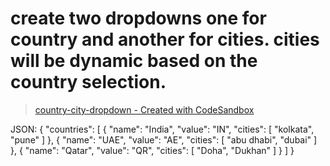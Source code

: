 # create two dropdowns one for country and another for cities. cities will be dynamic based on the country selection.
> <a name="unique-anchor-name" href="https://codesandbox.io/p/github/souravcit2013/country-city-dropdown/main">country-city-dropdown - Created with CodeSandbox</a>

JSON: 
{
  "countries": [
    {
      "name": "India",
      "value": "IN",
      "cities": [
        "kolkata",
        "pune"
      ]
    },
    {
      "name": "UAE",
      "value": "AE",
      "cities": [
        "abu dhabi",
        "dubai"
      ]
    },
    {
      "name": "Qatar",
      "value": "QR",
      "cities": [
        "Doha",
        "Dukhan"
      ]
    }
  ]
}


